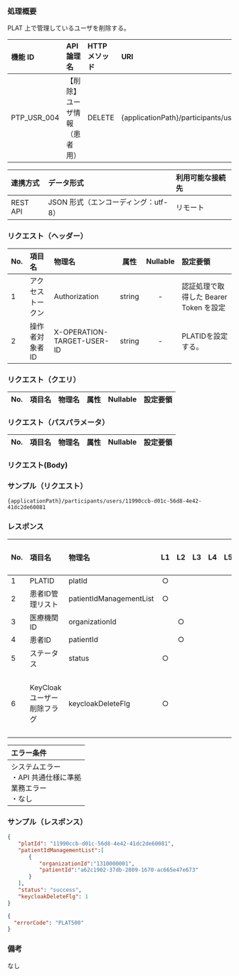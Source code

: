 ### 処理概要

PLAT 上で管理しているユーザを削除する。

| 機能 ID     | API 論理名                       | HTTP メソッド | URI                                            |
| :---------- |:---------------------------------| :------------ | :--------------------------------------------- |
| PTP_USR_004 | 【削除】ユーザ情報（患者用）     | DELETE        | {applicationPath}/participants/users               |

| 連携方式 | データ形式                           | 利用可能な接続先   |
| :------- | :----------------------------------- | :----------------- |
| REST API | JSON 形式（エンコーディング：utf-8） | リモート           |

### リクエスト（ヘッダー）

| No. | 項目名           | 物理名                     |  属性  | Nullable | 設定要領                               |
| :-- | :--------------- | :------------------------- | :----: | :------: | :------------------------------------- |
| 1   | アクセストークン | Authorization              | string |    -     | 認証処理で取得した Bearer Token を設定 |
| 2   | 操作者対象者ID   | X-OPERATION-TARGET-USER-ID | string |    -     | PLATIDを設定する。                     |

### リクエスト（クエリ）

| No. | 項目名 | 物理名 | 属性 | Nullable | 設定要領 |
| :-- | :----- | :----- | :--: | :------: | :------- |

### リクエスト（パスパラメータ）

| No. | 項目名      | 物理名     | 属性    | Nullable | 設定要領                 |
| :-- | :---------- | :--------- | :-----: | :------: | :----------------------- |


### リクエスト(Body)


### サンプル（リクエスト）

```
{applicationPath}/participants/users/11990ccb-d01c-56d8-4e42-41dc2de60081
```

### レスポンス

| No. | 項目名                      | 物理名                  | L1   | L2  | L3  | L4  | L5  | L6  | 繰返し | 属性    | Nullable | リクエスト設定要領                              |
| :-- | :-------------------------- | :---------------------- | :--: | :-: | :-: | :-: | :-: | :-: | :----- | :------ | :------- | :---------------------------------------------- |
| 1   | PLATID                      | platId                  |  ○  |     |     |     |     |     | -      | String  | -        |                                                 |
| 2   | 患者ID管理リスト            | patientIdManagementList |  ○  |     |     |     |     |     | -      | array   | -        |                                                 |
| 3   | 医療機関ID                  | organizationId          |      | ○  |     |     |     |     | -      | String  | ○       |                                                 |
| 4   | 患者ID                      | patientId               |      | ○  |     |     |     |     | -      | String  | ○       |                                                 |
| 5   | ステータス                  | status                  |  ○  |     |     |     |     |     | -      | String  | ○       | success：正常                                   |
| 6   | KeyCloakユーザー削除フラグ  | keycloakDeleteFlg       |  ○  |     |     |     |     |     | -      | integer | -        | 0:削除失敗（ユーザー存在しない）１：削除成功    |

| エラー条件                                                        |
| :---------------------------------------------------------------- |
| システムエラー<br/>・API 共通仕様に準拠<br/>業務エラー<br/>・なし |

### サンプル（レスポンス）

```json title="正常終了"
{
　　"platId": "11990ccb-d01c-56d8-4e42-41dc2de60081",
　　"patientIdManagementList":[
　　　　{
　　　　　　"organizationId":"1310000001",
　　　　　　"patientId":"a62c1902-37db-2809-1670-ac665e47e673"
　　　　}
　　],
　　"status": "success",
　　"keycloakDeleteFlg": 1
}
```

```json title="異常終了"
{
  "errorCode": "PLAT500"
}
```

### 備考

なし
